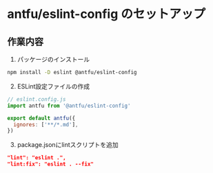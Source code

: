 # antfu/eslint-config のセットアップ

## 作業内容
1. パッケージのインストール
```bash
npm install -D eslint @antfu/eslint-config
```

2. ESLint設定ファイルの作成
```js
// eslint.config.js
import antfu from '@antfu/eslint-config'

export default antfu({
  ignores: ['**/*.md'],
})
```

3. package.jsonにlintスクリプトを追加
```json
"lint": "eslint .",
"lint:fix": "eslint . --fix"
```

